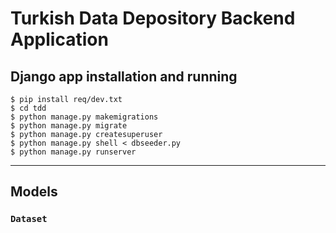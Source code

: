 # Turkish Data Depository Backend Application

## Django app installation and running

```shell
$ pip install req/dev.txt
$ cd tdd
$ python manage.py makemigrations
$ python manage.py migrate
$ python manage.py createsuperuser
$ python manage.py shell < dbseeder.py
$ python manage.py runserver
```

---------

## Models

### `Dataset`

